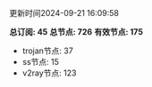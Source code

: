更新时间2024-09-21 16:09:58

**总订阅: 45**
**总节点: 726**
**有效节点: 175**
- trojan节点: 37
- ss节点: 15
- v2ray节点: 123
